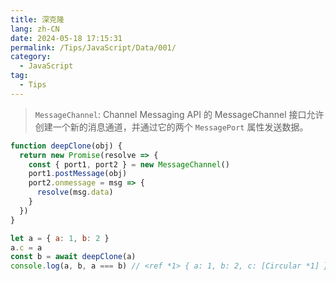 ```yaml
---
title: 深克隆
lang: zh-CN
date: 2024-05-18 17:15:31
permalink: /Tips/JavaScript/Data/001/
category:
  - JavaScript
tag:
  - Tips
---
```


> `MessageChannel`: Channel Messaging API 的 MessageChannel 接口允许创建一个新的消息通道，并通过它的两个 `MessagePort` 属性发送数据。

```js {3-7}
function deepClone(obj) {
  return new Promise(resolve => {
    const { port1, port2 } = new MessageChannel()
    port1.postMessage(obj)
    port2.onmessage = msg => {
      resolve(msg.data)
    }
  })
}

let a = { a: 1, b: 2 }
a.c = a
const b = await deepClone(a)
console.log(a, b, a === b) // <ref *1> { a: 1, b: 2, c: [Circular *1] } <ref *1> { a: 1, b: 2, c: [Circular *1] } false
```

